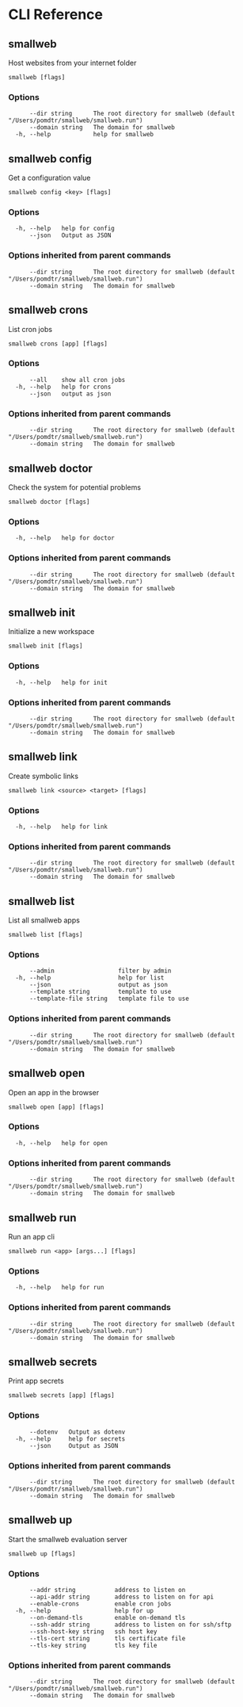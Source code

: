 # CLI Reference

## smallweb

Host websites from your internet folder

```
smallweb [flags]
```

### Options

```
      --dir string      The root directory for smallweb (default "/Users/pomdtr/smallweb/smallweb.run")
      --domain string   The domain for smallweb
  -h, --help            help for smallweb
```

## smallweb config

Get a configuration value

```
smallweb config <key> [flags]
```

### Options

```
  -h, --help   help for config
      --json   Output as JSON
```

### Options inherited from parent commands

```
      --dir string      The root directory for smallweb (default "/Users/pomdtr/smallweb/smallweb.run")
      --domain string   The domain for smallweb
```

## smallweb crons

List cron jobs

```
smallweb crons [app] [flags]
```

### Options

```
      --all    show all cron jobs
  -h, --help   help for crons
      --json   output as json
```

### Options inherited from parent commands

```
      --dir string      The root directory for smallweb (default "/Users/pomdtr/smallweb/smallweb.run")
      --domain string   The domain for smallweb
```

## smallweb doctor

Check the system for potential problems

```
smallweb doctor [flags]
```

### Options

```
  -h, --help   help for doctor
```

### Options inherited from parent commands

```
      --dir string      The root directory for smallweb (default "/Users/pomdtr/smallweb/smallweb.run")
      --domain string   The domain for smallweb
```

## smallweb init

Initialize a new workspace

```
smallweb init [flags]
```

### Options

```
  -h, --help   help for init
```

### Options inherited from parent commands

```
      --dir string      The root directory for smallweb (default "/Users/pomdtr/smallweb/smallweb.run")
      --domain string   The domain for smallweb
```

## smallweb link

Create symbolic links

```
smallweb link <source> <target> [flags]
```

### Options

```
  -h, --help   help for link
```

### Options inherited from parent commands

```
      --dir string      The root directory for smallweb (default "/Users/pomdtr/smallweb/smallweb.run")
      --domain string   The domain for smallweb
```

## smallweb list

List all smallweb apps

```
smallweb list [flags]
```

### Options

```
      --admin                  filter by admin
  -h, --help                   help for list
      --json                   output as json
      --template string        template to use
      --template-file string   template file to use
```

### Options inherited from parent commands

```
      --dir string      The root directory for smallweb (default "/Users/pomdtr/smallweb/smallweb.run")
      --domain string   The domain for smallweb
```

## smallweb open

Open an app in the browser

```
smallweb open [app] [flags]
```

### Options

```
  -h, --help   help for open
```

### Options inherited from parent commands

```
      --dir string      The root directory for smallweb (default "/Users/pomdtr/smallweb/smallweb.run")
      --domain string   The domain for smallweb
```

## smallweb run

Run an app cli

```
smallweb run <app> [args...] [flags]
```

### Options

```
  -h, --help   help for run
```

### Options inherited from parent commands

```
      --dir string      The root directory for smallweb (default "/Users/pomdtr/smallweb/smallweb.run")
      --domain string   The domain for smallweb
```

## smallweb secrets

Print app secrets

```
smallweb secrets [app] [flags]
```

### Options

```
      --dotenv   Output as dotenv
  -h, --help     help for secrets
      --json     Output as JSON
```

### Options inherited from parent commands

```
      --dir string      The root directory for smallweb (default "/Users/pomdtr/smallweb/smallweb.run")
      --domain string   The domain for smallweb
```

## smallweb up

Start the smallweb evaluation server

```
smallweb up [flags]
```

### Options

```
      --addr string           address to listen on
      --api-addr string       address to listen on for api
      --enable-crons          enable cron jobs
  -h, --help                  help for up
      --on-demand-tls         enable on-demand tls
      --ssh-addr string       address to listen on for ssh/sftp
      --ssh-host-key string   ssh host key
      --tls-cert string       tls certificate file
      --tls-key string        tls key file
```

### Options inherited from parent commands

```
      --dir string      The root directory for smallweb (default "/Users/pomdtr/smallweb/smallweb.run")
      --domain string   The domain for smallweb
```



<!-- markdownlint-disable-file -->
